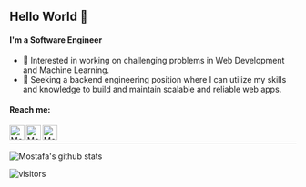 ## Hello World 👋

#### I'm a Software Engineer
- 🌱 Interested in working on challenging problems in Web Development and Machine Learning.
- 🎯 Seeking a backend engineering position where I can utilize my skills and knowledge to build and maintain scalable and reliable web apps.


#### Reach me:
[<img align="left" alt="Mostafa Ebrahim | LinkedIn" width="26px" src="https://cdn.jsdelivr.net/npm/simple-icons@v3/icons/linkedin.svg" />][linkedin]
[<img align="left" alt="Mostafa Ebrahim | Leetcode" width="26px" src="https://cdn.jsdelivr.net/npm/simple-icons@v3/icons/leetcode.svg" />][leetcode]
[<img align="left" alt="Mostafa Ebrahim | Kaggle" width="26px" src="https://cdn.jsdelivr.net/npm/simple-icons@v3/icons/kaggle.svg" />][kaggle]
<!-- [<img align="left" alt="Mostafa Ebrahim | CodeForces" width="26px" src="https://cdn.jsdelivr.net/npm/simple-icons@v3/icons/codeforces.svg" />][codeforces] -->
<!-- [<img align="left" alt="Mostafa Ebrahim | Twitter" width="26px" src="https://cdn.jsdelivr.net/npm/simple-icons@v3/icons/twitter.svg" />][twitter] -->


<br />

---

![Mostafa's github stats](https://readme-stats.clckblog.space/api?username=mostafa-ebrahim&count_private=true&hide=issues&icon_color=871489&title_color=002a6e&bg_color=DEG,ffffff,e8ecfd&show_icons=true)

![visitors](https://visitor-badge.laobi.icu/badge?page_id=Mostafa-Ebrahim.Mostafa-Ebrahim)
<!-- ![Top Langs](https://github-readme-stats.vercel.app/api/top-langs/?username=Mostafa-Ebrahim&layout=compact) -->


[linkedin]: https://www.linkedin.com/in/mostafa--ebrahim/
[kaggle]: https://www.kaggle.com/mostafaebrahim
[twitter]: https://twitter.com/Mostafa__brahim
[codeforces]: https://codeforces.com/profile/Mostafa_Ebrahim
[leetcode]: https://leetcode.com/Mostafa-Ebrahim/
